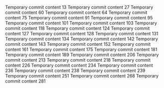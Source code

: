 Temporary commit content 13
Temporary commit content 27
Temporary commit content 60
Temporary commit content 64
Temporary commit content 75
Temporary commit content 91
Temporary commit content 95
Temporary commit content 101
Temporary commit content 103
Temporary commit content 118
Temporary commit content 124
Temporary commit content 127
Temporary commit content 128
Temporary commit content 131
Temporary commit content 134
Temporary commit content 142
Temporary commit content 143
Temporary commit content 152
Temporary commit content 161
Temporary commit content 175
Temporary commit content 181
Temporary commit content 189
Temporary commit content 206
Temporary commit content 213
Temporary commit content 218
Temporary commit content 226
Temporary commit content 234
Temporary commit content 236
Temporary commit content 238
Temporary commit content 239
Temporary commit content 251
Temporary commit content 268
Temporary commit content 281

